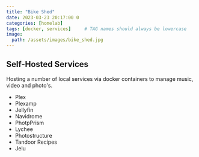 ```yaml
---
title: "Bike Shed"
date: 2023-03-23 20:17:00 0
categories: [homelab]
tags: [docker, services]     # TAG names should always be lowercase
image:
  path: /assets/images/bike_shed.jpg
---
```


## Self-Hosted Services

Hosting a number of local services via docker containers to manage music, video and photo's. 

- Plex
- Plexamp
- Jellyfin
- Navidrome
- PhotpPrism
- Lychee
- Photostructure
- Tandoor Recipes
- Jelu